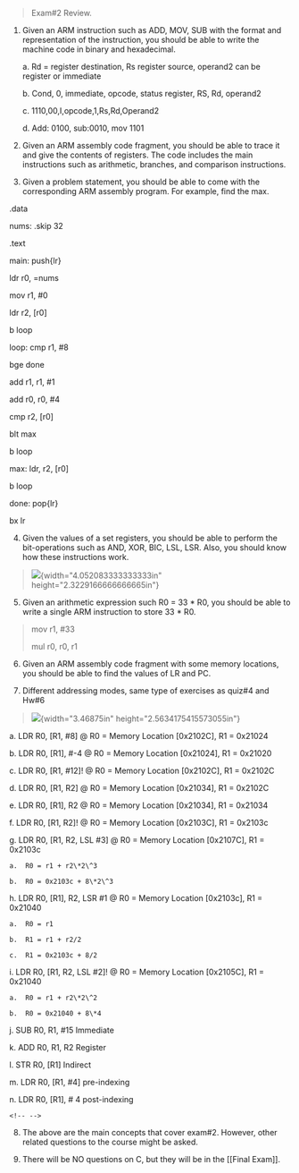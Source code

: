 > Exam#2 Review.

1.  Given an ARM instruction such as ADD, MOV, SUB with the format and representation of the instruction, you should be able to write the machine code in binary and hexadecimal.

    a.  Rd = register destination, Rs register source, operand2 can be register or immediate

    b.  Cond, 0, immediate, opcode, status register, RS, Rd, operand2

    c.  1110,00,I,opcode,1,Rs,Rd,Operand2

    d.  Add: 0100, sub:0010, mov 1101

2.  Given an ARM assembly code fragment, you should be able to trace it and give the contents of registers. The code includes the main instructions such as arithmetic, branches, and comparison instructions.

3.  Given a problem statement, you should be able to come with the corresponding ARM assembly program. For example, find the max.

.data

nums: .skip 32

.text

main: push{lr}

ldr r0, =nums

mov r1, #0

ldr r2, \[r0\]

b loop

loop: cmp r1, #8

bge done

add r1, r1, #1

add r0, r0, #4

cmp r2, \[r0\]

blt max

b loop

max: ldr, r2, \[r0\]

b loop

done: pop{lr}

bx lr

4.  Given the values of a set registers, you should be able to perform the bit-operations such as AND, XOR, BIC, LSL, LSR. Also, you should know how these instructions work.

> ![](media/image1.png){width="4.052083333333333in" height="2.3229166666666665in"}

5.  Given an arithmetic expression such R0 = 33 \* R0, you should be able to write a single ARM instruction to store 33 \* R0.

> mov r1, #33
>
> mul r0, r0, r1

6.  Given an ARM assembly code fragment with some memory locations, you should be able to find the values of LR and PC.

7.  Different addressing modes, same type of exercises as quiz#4 and Hw#6

> ![](media/image2.png){width="3.46875in" height="2.5634175415573055in"}

a.  LDR R0, \[R1, #8\] @ R0 = Memory Location \[0x2102C\], R1 = 0x21024

b.  LDR R0, \[R1\], #-4 @ R0 = Memory Location \[0x21024\], R1 = 0x21020

c.  LDR R0, \[R1, #12\]! @ R0 = Memory Location \[0x2102C\], R1 = 0x2102C

d.  LDR R0, \[R1, R2\] @ R0 = Memory Location \[0x21034\], R1 = 0x2102C

e.  LDR R0, \[R1\], R2 @ R0 = Memory Location \[0x21034\], R1 = 0x21034

f.  LDR R0, \[R1, R2\]! @ R0 = Memory Location \[0x2103C\], R1 = 0x2103c

g.  LDR R0, \[R1, R2, LSL #3\] @ R0 = Memory Location \[0x2107C\], R1 = 0x2103c

    a.  R0 = r1 + r2\*2\^3

    b.  R0 = 0x2103c + 8\*2\^3

h.  LDR R0, \[R1\], R2, LSR #1 @ R0 = Memory Location \[0x2103c\], R1 = 0x21040

    a.  R0 = r1

    b.  R1 = r1 + r2/2

    c.  R1 = 0x2103c + 8/2

i.  LDR R0, \[R1, R2, LSL #2\]! @ R0 = Memory Location \[0x2105C\], R1 = 0x21040

    a.  R0 = r1 + r2\*2\^2

    b.  R0 = 0x21040 + 8\*4

j.  SUB R0, R1, #15 Immediate

k.  ADD R0, R1, R2 Register

l.  STR R0, \[R1\] Indirect

m.  LDR R0, \[R1, #4\] pre-indexing

n.  LDR R0, \[R1\], \# 4 post-indexing

```{=html}
<!-- -->
```
8.  The above are the main concepts that cover exam#2. However, other related questions to the course might be asked.

9.  There will be NO questions on C, but they will be in the [[Final Exam]].
